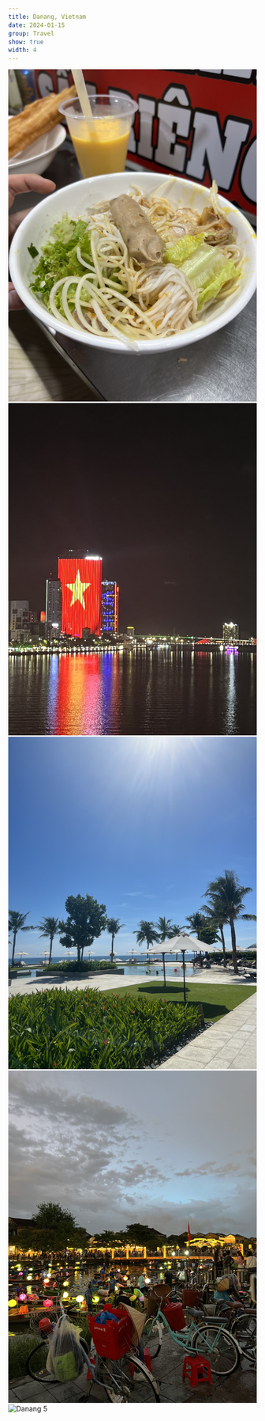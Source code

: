 ```yaml
---
title: Danang, Vietnam
date: 2024-01-15
group: Travel
show: true
width: 4
---
```


<div class="scroll-gallery-rect">
  <img src="/assets/images/danang1.jpg" alt="Danang 1"/>
  <img src="/assets/images/danang2.jpg" alt="Danang 2"/>
  <img src="/assets/images/danang3.jpg" alt="Danang 3"/>
  <img src="/assets/images/danang4.jpg" alt="Danang 4"/>
  <img src="/assets/images/danang5.jpg" alt="Danang 5"/>
</div>
